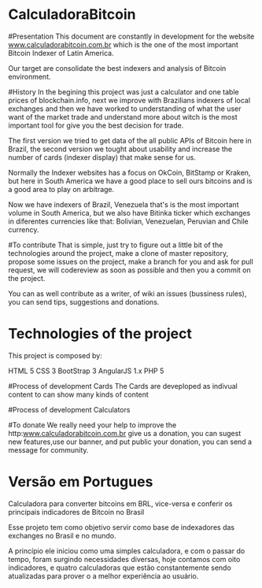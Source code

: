 # CalculadoraBitcoin

#Presentation
 This document are constantly in development for the website www.calculadorabitcoin.com.br which is the one of the most important Bitcoin Indexer of Latin America. 
 
Our target are consolidate the best indexers and analysis of Bitcoin environment. 
 
#History 
 In the begining this project was just a calculator and one table prices of blockchain.info, next we improve with Brazilians indexers of  local exchanges and then we have worked to understanding of what the user want of the market trade and understand more about witch is the most important tool for give you the best decision for trade.
 
 The first version we tried to get data of the all public APIs of Bitcoin here in Brazil, the second version we tought about usability and increase the number of cards (indexer display) that make sense for us. 
 
 Normally the Indexer websites  has a focus on OkCoin, BitStamp or Kraken, but here in South America we have a good place to sell ours bitcoins and is a good area to play on arbitrage.
 
 Now we have indexers of Brazil, Venezuela that's is the most important volume in South America, but we also have Bitinka ticker which exchanges in diferentes currencies like that: Bolivian, Venezuelan, Peruvian and Chile currency. 

#To contribute
That is simple, just try to figure out a little bit of the technologies around the project, make a clone of master repository, propose some issues on the project, make a branch for you and ask for pull request, we will codereview as soon as possible and then you a commit on the project.

You can as well contribute as a writer, of wiki an issues (bussiness rules), you can send tips, suggestions and donations.

# Technologies of the project 

This project is composed by:

HTML 5 
CSS 3
BootStrap 3
AngularJS 1.x
PHP 5

#Process of development Cards
The Cards are deveploped as indivual content to can show many kinds of content

#Process of development Calculators

#To donate
We really need your help to improve the http:www.calculadorabitcoin.com.br give us a donation, you can sugest new features,use our banner, and put public your donation, you can send a message for community.

# Versão em Portugues
Calculadora para converter bitcoins em BRL, vice-versa e conferir os principais indicadores de Bitcoin no Brasil

Esse projeto tem como objetivo servir como base de indexadores das exchanges no Brasil e no mundo. 

A princípio ele iniciou como uma simples calculadora, e com o passar do tempo, foram surgindo necessidades diversas, hoje contamos com oito indicadores, e quatro calculadoras que estão constantemente sendo atualizadas para prover o a melhor experiência ao usuário.
